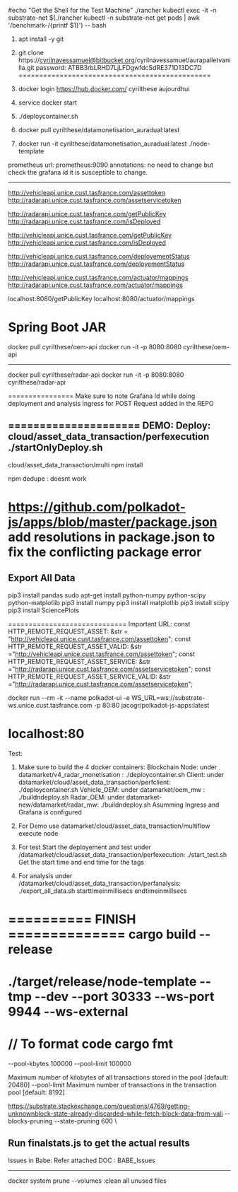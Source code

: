 #echo "Get the Shell for the Test Machine"
./rancher kubectl exec -it -n substrate-net $(./rancher kubectl -n substrate-net get pods | awk '/benchmark-/{printf $1}') -- bash

1) apt install -y git

2) git clone https://cyrilnavessamuel@bitbucket.org/cyrilnavessamuel/aurapalletvanilla.git
password: ATBB3rbLRHD7LjLFDgwfdcSdRE371D13DC7D
===============================================
3) docker login
https://hub.docker.com/
cyrilthese
aujourdhui

4) service docker start

5) ./deploycontainer.sh

6) docker pull cyrilthese/datamonetisation_auradual:latest

7) docker run -it cyrilthese/datamonetisation_auradual:latest ./node-template

prometheus url: prometheus:9090
annotations: no need to change but check the grafana id it is susceptible to change.
________________________________

http://vehicleapi.unice.cust.tasfrance.com/assettoken
http://radarapi.unice.cust.tasfrance.com/assetservicetoken


http://radarapi.unice.cust.tasfrance.com/getPublicKey
http://radarapi.unice.cust.tasfrance.com/isDeployed

http://vehicleapi.unice.cust.tasfrance.com/getPublicKey
http://vehicleapi.unice.cust.tasfrance.com/isDeployed

http://vehicleapi.unice.cust.tasfrance.com/deployementStatus
http://radarapi.unice.cust.tasfrance.com/deployementStatus



http://vehicleapi.unice.cust.tasfrance.com/actuator/mappings
http://radarapi.unice.cust.tasfrance.com/actuator/mappings

localhost:8080/getPublicKey
localhost:8080/actuator/mappings

Spring Boot JAR
==================
docker pull cyrilthese/oem-api
docker run -it -p 8080:8080 cyrilthese/oem-api
_______________
docker pull cyrilthese/radar-api
docker run -it -p 8080:8080 cyrilthese/radar-api

================
Make sure to note Grafana Id while doing deployment and analysis
Ingress for POST Request added in the REPO

=====================
DEMO:
Deploy:
cloud/asset_data_transaction/perfexecution
./startOnlyDeploy.sh
------------------------
cloud/asset_data_transaction/multi
npm install

npm dedupe : doesnt work

https://github.com/polkadot-js/apps/blob/master/package.json
add resolutions in package.json to fix the conflicting package error
=================
Export All Data
-------------------
pip3 install pandas
sudo apt-get install python-numpy python-scipy python-matplotlib
pip3 install numpy
pip3 install matplotlib
pip3 install scipy
pip3 install SciencePlots

=============================
Important URL:
const HTTP_REMOTE_REQUEST_ASSET: &str = "http://vehicleapi.unice.cust.tasfrance.com/assettoken";
const HTTP_REMOTE_REQUEST_ASSET_VALID: &str ="http://vehicleapi.unice.cust.tasfrance.com/assettoken";
const HTTP_REMOTE_REQUEST_ASSET_SERVICE: &str ="http://radarapi.unice.cust.tasfrance.com/assetservicetoken";
const HTTP_REMOTE_REQUEST_ASSET_SERVICE_VALID: &str ="http://radarapi.unice.cust.tasfrance.com/assetservicetoken";

docker run --rm -it --name polkadot-ui -e WS_URL=ws://substrate-ws.unice.cust.tasfrance.com -p 80:80 jacogr/polkadot-js-apps:latest

localhost:80
================================
Test:
1) Make sure to build the 4 docker containers:
Blockchain Node: under datamarket/v4_radar_monetisation : ./deploycontainer.sh
Client: under datamarket/cloud/asset_data_transaction/perfclient: ./deploycontainer.sh
Vehicle_OEM: under datamarket/oem_mw : ./buildndeploy.sh
Radar_OEM: under datamarket-new/datamarket/radar_mw: ./buildndeploy.sh
Asumming Ingress and Grafana is configured

2) For Demo use datamarket/cloud/asset_data_transaction/multiflow
execute node

3) For test Start the deployement and test
under /datamarket/cloud/asset_data_transaction/perfexecution: ./start_test.sh
Get the start time and end time for the tags

4) For analysis
under /datamarket/cloud/asset_data_transaction/perfanalysis: ./export_all_data.sh starttimeinmillisecs endtimeinmillsecs

========== FINISH ==============
cargo build --release
=========
./target/release/node-template --tmp --dev --port 30333 --ws-port 9944 --ws-external
=========
// To format code
cargo fmt
=========

--pool-kbytes 100000 --pool-limit 100000    

Maximum number of kilobytes of all transactions stored in the pool [default: 20480]
--pool-limit Maximum number of transactions in the transaction pool [default: 8192]


https://substrate.stackexchange.com/questions/4769/getting-unknownblock-state-already-discarded-while-fetch-block-data-from-vali
--blocks-pruning
--state-pruning 600 \\

Run finalstats.js to get the actual results
--------------------
Issues in Babe: Refer attached DOC : BABE_Issues

-------------
docker system prune --volumes 
:clean all unused files